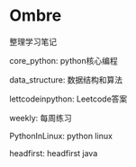 # Ombre
整理学习笔记

core_python: python核心编程

data_structure: 数据结构和算法

lettcodeinpython: Leetcode答案

weekly: 每周练习

PythonInLinux: python linux

headfirst: headfirst java
